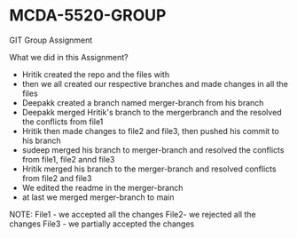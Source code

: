 # MCDA-5520-GROUP
GIT Group Assignment 

What we did in this Assignment?
- Hritik created the repo and the files with
- then we all created our respective branches and made changes in all the files
- Deepakk created a branch named merger-branch from his branch
- Deepakk merged Hritik's branch to the mergerbranch and the resolved the conflicts from file1
- Hritik then made changes to file2 and file3, then pushed his commit to his branch
- sudeep merged his branch to merger-branch and resolved the conflicts from file1, file2 annd file3
- Hritik merged his branch to the merger-branch and resolved conflicts from file2 and file3
- We edited the readme in the merger-branch
- at last we merged merger-branch to main


NOTE:
File1 - we accepted all the changes
File2- we rejected all the changes
File3 - we partially accepted the changes